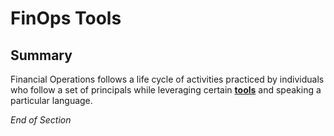 # FinOps Tools

## Summary
Financial Operations follows a life cycle of activities practiced by individuals who follow a set of principals while leveraging certain [**tools**](https://www.mindmeister.com/2725174948/06-finops-tools) and speaking a particular language.


*End of Section*